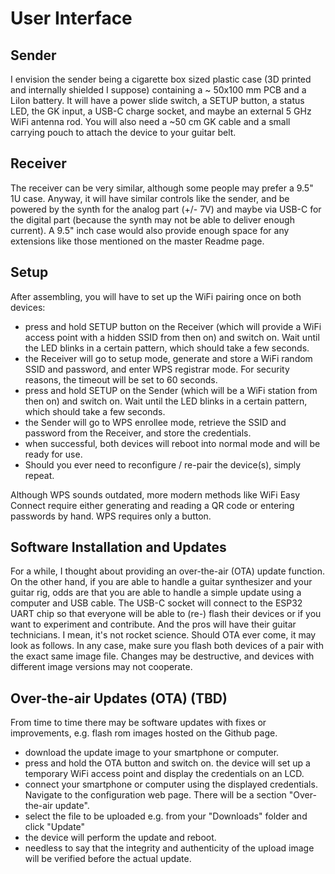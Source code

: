 # User Interface

## Sender

I envision the sender being a cigarette box sized plastic case (3D printed and internally shielded I suppose) containing a ~ 50x100 mm PCB and a LiIon battery. It will have a power slide switch, a SETUP button, a status LED, the GK input, a USB-C charge socket, and maybe an external 5 GHz WiFi antenna rod. You will also need a ~50 cm GK cable and a small carrying pouch to attach the device to your guitar belt. 

## Receiver

The receiver can be very similar, although some people may prefer a 9.5" 1U case. Anyway, it will have similar controls like the sender, and be powered by the synth for the analog part (+/- 7V) and maybe via USB-C for the digital part (because the synth may not be able to deliver enough current). A 9.5" inch case would also provide enough space for any extensions like those mentioned on the master Readme page. 

## Setup

After assembling, you will have to set up the WiFi pairing once on both devices: 

 * press and hold SETUP button on the Receiver (which will provide a WiFi access point with a hidden SSID from then on) and switch on. Wait until the LED blinks in a certain pattern, which should take a few seconds.
 * the Receiver will go to setup mode, generate and store a WiFi random SSID and password, and enter WPS registrar mode. For security reasons, the timeout will be set to 60 seconds. 
 * press and hold SETUP on the Sender (which will be a WiFi station from then on) and switch on. Wait until the LED blinks in a certain pattern, which should take a few seconds.
 * the Sender will go to WPS enrollee mode, retrieve the SSID and password from the Receiver, and store the credentials. 
 * when successful, both devices will reboot into normal mode and will be ready for use. 
 * Should you ever need to reconfigure / re-pair the device(s), simply repeat.

Although WPS sounds outdated, more modern methods like WiFi Easy Connect require either generating and reading a QR code or entering passwords by hand. WPS requires only a button. 

## Software Installation and Updates

For a while, I thought about providing an over-the-air (OTA) update function. On the other hand, if you are able to handle a guitar synthesizer and your guitar rig, odds are that you are able to handle a simple update using a computer and USB cable. 
The USB-C socket will connect to the ESP32 UART chip so that everyone will be able to (re-) flash their devices or if you want to experiment and contribute. And the pros will have their guitar technicians. I mean, it's not rocket science. Should OTA ever come, it may look as follows. In any case, make sure you flash both devices of a pair with the exact same image file. Changes may be destructive, and devices with different image versions may not cooperate.

## Over-the-air Updates (OTA) (TBD) 

From time to time there may be software updates with fixes or improvements, e.g. flash rom images hosted on the Github page. 

 * download the update image to your smartphone or computer.
 * press and hold the OTA button and switch on. the device will set up a temporary WiFi access point and display the credentials on an LCD. 
 * connect your smartphone or computer using the displayed credentials. Navigate to the configuration web page. There will be a section "Over-the-air update". 
 * select the file to be uploaded e.g. from your "Downloads" folder and click "Update" 
 * the device will perform the update and reboot. 
 * needless to say that the integrity and authenticity of the upload image will be verified before the actual update. 


